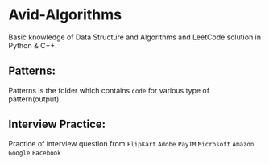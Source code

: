 # Avid-Algorithms
Basic knowledge of Data Structure and Algorithms and LeetCode solution in Python &amp; C++.

## Patterns:
Patterns is the folder which contains `code` for various type of pattern(output). 

## Interview Practice:
Practice of interview question from `FlipKart` `Adobe` `PayTM` `Microsoft` `Amazon` `Google` `Facebook`